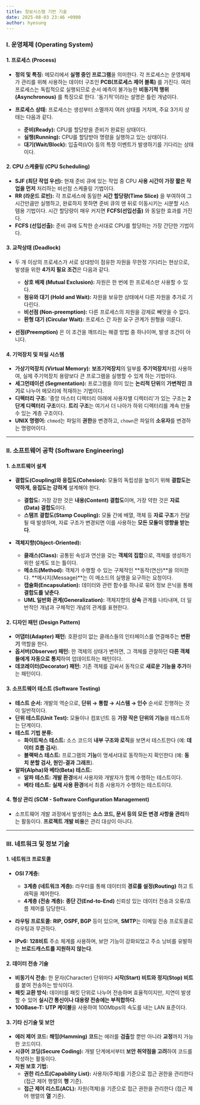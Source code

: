 ```yaml
---
title: 정보시스템 기반 기술
date: 2025-08-03 23:46 +0900
author: hyesung
---
```

### **Ⅰ. 운영체제 (Operating System)**

#### **1. 프로세스 (Process)**

- **정의 및 특징:** 메모리에서 **실행 중인 프로그램**을 의미한다. 각 프로세스는 운영체제가 관리를 위해 사용하는 데이터 구조인 **PCB(프로세스 제어 블록)** 를 가진다. 여러 프로세스는 독립적으로 실행되므로 순서 예측이 불가능한 **비동기적 행위(Asynchronous)** 를 특징으로 한다. '동기적'이라는 설명은 틀린 개념이다.
    
- **프로세스 상태:** 프로세스는 생성부터 소멸까지 여러 상태를 거치며, 주요 3가지 상태는 다음과 같다.
    
    - **준비(Ready):** CPU를 할당받을 준비가 완료된 상태이다.
    - **실행(Running):** CPU를 할당받아 명령을 실행하고 있는 상태이다.
    - **대기(Wait/Block):** 입출력(I/O) 등의 특정 이벤트가 발생하기를 기다리는 상태이다.
        

#### **2. CPU 스케줄링 (CPU Scheduling)**

- **SJF (최단 작업 우선):** 현재 준비 큐에 있는 작업 중 CPU **사용 시간이 가장 짧은 작업을 먼저** 처리하는 비선점 스케줄링 기법이다.
- **RR (라운드 로빈):** 각 프로세스에 동일한 **시간 할당량(Time Slice)** 을 부여하여 그 시간만큼만 실행하고, 완료하지 못하면 준비 큐의 맨 뒤로 이동시키는 시분할 시스템용 기법이다. 시간 할당량이 매우 커지면 **FCFS(선입선출)** 와 동일한 효과를 가진다.
- **FCFS (선입선출):** 준비 큐에 도착한 순서대로 CPU를 할당하는 가장 간단한 기법이다.
    

#### **3. 교착상태 (Deadlock)**

- 두 개 이상의 프로세스가 서로 상대방이 점유한 자원을 무한정 기다리는 현상으로, 발생을 위한 **4가지 필요 조건**은 다음과 같다.
    
    - **상호 배제 (Mutual Exclusion):** 자원은 한 번에 한 프로세스만 사용할 수 있다.
    - **점유와 대기 (Hold and Wait):** 자원을 보유한 상태에서 다른 자원을 추가로 기다린다.
    - **비선점 (Non-preemption):** 다른 프로세스의 자원을 강제로 빼앗을 수 없다.
    - **환형 대기 (Circular Wait):** 프로세스 간 자원 요구 관계가 원형을 이룬다.
        
- **선점(Preemption)** 은 이 조건을 깨뜨리는 해결 방법 중 하나이며, 발생 조건이 아니다.
    

#### **4. 기억장치 및 파일 시스템**

- **가상기억장치 (Virtual Memory):** **보조기억장치**의 일부를 **주기억장치**처럼 사용하여, 실제 주기억장치 용량보다 큰 프로그램을 실행할 수 있게 하는 기법이다.
- **세그먼테이션 (Segmentation):** 프로그램을 의미 있는 **논리적 단위**의 **가변적인 크기**로 나누어 메모리에 적재하는 기법이다.
- **디렉터리 구조:** '중앙 마스터 디렉터리 아래에 사용자별 디렉터리'가 있는 구조는 **2단계 디렉터리 구조**이다. **트리 구조**는 여기서 더 나아가 하위 디렉터리를 계속 만들 수 있는 계층 구조이다.
- **UNIX 명령어:** `chmod`는 파일의 **권한**을 변경하고, `chown`은 파일의 **소유자**를 변경하는 명령어이다.
    

---

### **Ⅱ. 소프트웨어 공학 (Software Engineering)**

#### **1. 소프트웨어 설계**

- **결합도(Coupling)와 응집도(Cohesion):** 모듈의 독립성을 높이기 위해 **결합도는 약하게, 응집도는 강하게** 설계해야 한다.
    
    - **결합도:** 가장 강한 것은 **내용(Content) 결합도**이며, 가장 약한 것은 **자료(Data) 결합도**이다.
    - **스탬프 결합도(Stamp Coupling):** 모듈 간에 배열, 객체 등 **자료 구조**가 전달될 때 발생하며, 자료 구조가 변경되면 이를 사용하는 **모든 모듈이 영향을 받는다**.
        
- **객체지향(Object-Oriented):**
    
    - **클래스(Class):** 공통된 속성과 연산을 갖는 **객체의 집합**으로, 객체를 생성하기 위한 설계도 또는 틀이다.
    - **메소드(Method):** 객체가 수행할 수 있는 구체적인 **동작(연산)**을 의미한다. **메시지(Message)**는 이 메소드의 실행을 요구하는 요청이다.
    - **캡슐화(Encapsulation):** 데이터와 관련 함수를 하나로 묶어 정보 은닉을 통해 **결합도를 낮춘다**.
    - **UML 일반화 관계(Generalization):** 객체지향의 **상속** 관계를 나타내며, 더 일반적인 개념과 구체적인 개념의 관계를 표현한다.
        

#### **2. 디자인 패턴 (Design Pattern)**

- **어댑터(Adapter) 패턴:** 호환성이 없는 클래스들의 인터페이스를 연결해주는 **변환기** 역할을 한다.
- **옵서버(Observer) 패턴:** 한 객체의 상태가 변하면, 그 객체를 관찰하던 **다른 객체들에게 자동으로 통지**하여 업데이트하는 패턴이다.
- **데코레이터(Decorator) 패턴:** 기존 객체를 감싸서 동적으로 **새로운 기능을 추가**하는 패턴이다.
    

#### **3. 소프트웨어 테스트 (Software Testing)**

- **테스트 순서:** 개발의 역순으로, **단위 → 통합 → 시스템 → 인수** 순서로 진행하는 것이 일반적이다.
- **단위 테스트(Unit Test):** 모듈이나 컴포넌트 등 **가장 작은 단위의 기능**을 테스트하는 단계이다.
- **테스트 기법 분류:**
    - **화이트박스 테스트:** 소스 코드의 **내부 구조와 로직**을 보면서 테스트한다 (예: **데이터 흐름 검사**).
    - **블랙박스 테스트:** 프로그램의 **기능**이 명세서대로 동작하는지 확인한다 (예: **동치 분할 검사, 원인-결과 그래프**).
- **알파(Alpha)와 베타(Beta) 테스트:**
    - **알파 테스트:** **개발 환경**에서 사용자와 개발자가 함께 수행하는 테스트이다.
    - **베타 테스트:** **실제 사용 환경**에서 최종 사용자가 수행하는 테스트이다.
        

#### **4. 형상 관리 (SCM - Software Configuration Management)**

- 소프트웨어 개발 과정에서 발생하는 **소스 코드, 문서 등의 모든 변경 사항을 관리**하는 활동이다. **프로젝트 개발 비용**은 관리 대상이 아니다.
    

---

### **Ⅲ. 네트워크 및 정보 기술**

#### **1. 네트워크 프로토콜**

- **OSI 7계층:**
    
    - **3계층 (네트워크 계층):** 라우터를 통해 데이터의 **경로를 설정(Routing)** 하고 트래픽을 제어한다.
    - **4계층 (전송 계층):** **종단 간(End-to-End)** 신뢰성 있는 데이터 전송과 오류/흐름 제어를 담당한다.
        
- **라우팅 프로토콜:** **RIP, OSPF, BGP** 등이 있으며, **SMTP**는 이메일 전송 프로토콜로 라우팅과 무관하다.
- **IPv6:** **128비트** 주소 체계를 사용하며, 보안 기능이 강화되었고 주소 낭비를 유발하는 **브로드캐스트를 지원하지 않는다**.

#### **2. 데이터 전송 기술**

- **비동기식 전송:** 한 문자(Character) 단위마다 **시작(Start) 비트와 정지(Stop) 비트**를 붙여 전송하는 방식이다.
- **패킷 교환 방식:** 데이터를 패킷 단위로 나누어 전송하며 효율적이지만, 지연이 발생할 수 있어 **실시간 통신이나 대용량 전송에는 부적합하다**.
- **100Base-T:** **UTP 케이블**을 사용하여 100Mbps의 속도를 내는 LAN 표준이다.
    

#### **3. 기타 신기술 및 보안**

- **에러 제어 코드:** **해밍(Hamming) 코드**는 에러를 **검출**할 뿐만 아니라 **교정**까지 가능한 코드이다.
- **시큐어 코딩(Secure Coding):** 개발 단계에서부터 **보안 취약점을 고려**하여 코드를 작성하는 활동이다.
- **자원 보호 기법:**
    - **권한 리스트(Capability List):** 사용자(주체)를 기준으로 접근 권한을 관리한다 (접근 제어 행렬의 **행** 기준).
    - **접근 제어 리스트(ACL):** 자원(객체)을 기준으로 접근 권한을 관리한다 (접근 제어 행렬의 **열** 기준).